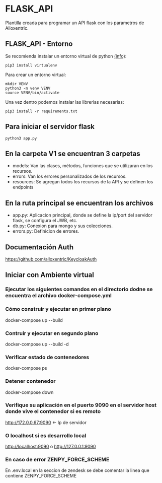 # FLASK_API

Plantilla creada para programar un API flask con los parametros de Alloxentric.

## FLASK_API - Entorno

Se recomienda instalar un entorno virtual de python [(info)](https://packaging.python.org/guides/installing-using-pip-and-virtual-environments/):

```python3
pip3 install virtualenv
```

Para crear un entorno virtual:

```python3
mkdir VENV
python3 -m venv VENV
source VENV/bin/activate
```

Una vez dentro podemos instalar las librerias necesarias:

```python3
pip3 install -r requirements.txt
```

## Para iniciar el servidor flask

 ```python3
python3 app.py
```

## En la carpeta V1 se encuentran 3 carpetas

- models: Van las clases, métodos, funciones que se utilizaran en los recursos.
- errors: Van los errores personalizados de los recursos.
- resources: Se agregan todos los recursos de la API y se definen los endpoints

## En la ruta principal se encuentran los archivos

- app.py: Aplicacion principal, donde se define la ip/port del servidor flask, se configura el JWB, etc.
- db.py: Conexion para mongo y sus colecciones.
- errors.py: Definicion de errores.

## Documentación Auth

<https://github.com/alloxentric/KeycloakAuth>

## Iniciar con Ambiente virtual

### Ejecutar los siguientes comandos en el directorio dodne se encuentra el archivo docker-compose.yml

### Cómo construir y ejecutar en primer plano

docker-compose up --build

### Contruir y ejecutar en segundo plano

docker-compose up --build -d

### Verificar estado de contenedores

docker-compose ps

### Detener contenedor

docker-compose down

### Verifique su aplicación en el puerto 9090 en el servidor host donde vive el contenedor si es remoto

<http://172.0.0.67:9090>    <- Ip de servidor

### O localhost si es desarrollo local

<http://localhost:9090> o
<http://127.0.0.1:9090>

### En caso de error ZENPY_FORCE_SCHEME

En .env.local en la seccion de zendesk se debe comentar la linea que contiene ZENPY_FORCE_SCHEME